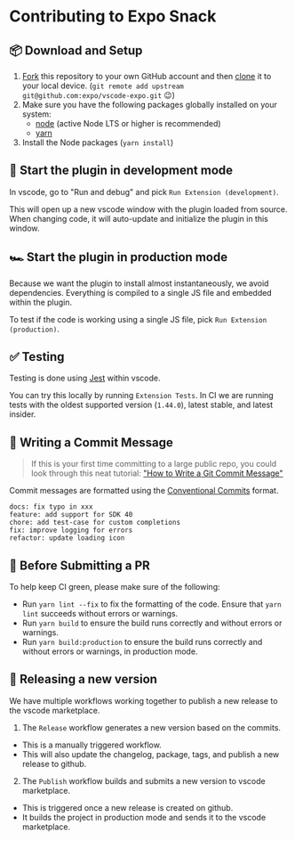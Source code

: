 # Contributing to Expo Snack

## 📦 Download and Setup

1. [Fork](https://help.github.com/articles/fork-a-repo/) this repository to your own GitHub account and then [clone](https://help.github.com/articles/cloning-a-repository/) it to your local device. (`git remote add upstream git@github.com:expo/vscode-expo.git` 😉)
2. Make sure you have the following packages globally installed on your system:
   - [node](https://nodejs.org/) (active Node LTS or higher is recommended)
   - [yarn](https://yarnpkg.com/)
3. Install the Node packages (`yarn install`)

## 🚗 Start the plugin in development mode

In vscode, go to "Run and debug" and pick `Run Extension (development)`.

This will open up a new vscode window with the plugin loaded from source.
When changing code, it will auto-update and initialize the plugin in this window.

## 🏎️ Start the plugin in production mode

Because we want the plugin to install almost instantaneously, we avoid dependencies.
Everything is compiled to a single JS file and embedded within the plugin.

To test if the code is working using a single JS file, pick `Run Extension (production)`.

## ✅ Testing

Testing is done using [Jest](https://jestjs.io/https://jestjs.io/) within vscode.

You can try this locally by running `Extension Tests`.
In CI we are running tests with the oldest supported version (`1.44.0`), latest stable, and latest insider.

## 📝 Writing a Commit Message

> If this is your first time committing to a large public repo, you could look through this neat tutorial: ["How to Write a Git Commit Message"](https://chris.beams.io/posts/git-commit/)

Commit messages are formatted using the [Conventional Commits](https://www.conventionalcommits.org/) format.

```
docs: fix typo in xxx
feature: add support for SDK 40
chore: add test-case for custom completions
fix: improve logging for errors
refactor: update loading icon
```

## 🔎 Before Submitting a PR

To help keep CI green, please make sure of the following:

- Run `yarn lint --fix` to fix the formatting of the code. Ensure that `yarn lint` succeeds without errors or warnings.
- Run `yarn build` to ensure the build runs correctly and without errors or warnings.
- Run `yarn build:production` to ensure the build runs correctly and without errors or warnings, in production mode.

## 🚀 Releasing a new version

We have multiple workflows working together to publish a new release to the vscode marketplace.

1. The `Release` workflow generates a new version based on the commits.
  - This is a manually triggered workflow.
  - This will also update the changelog, package, tags, and publish a new release to github.
2. The `Publish` workflow builds and submits a new version to vscode marketplace.
  - This is triggered once a new release is created on github.
  - It builds the project in production mode and sends it to the vscode marketplace.
